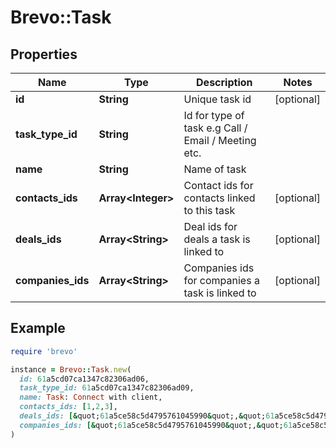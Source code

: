# Brevo::Task

## Properties

| Name | Type | Description | Notes |
| ---- | ---- | ----------- | ----- |
| **id** | **String** | Unique task id | [optional] |
| **task_type_id** | **String** | Id for type of task e.g Call / Email / Meeting etc. |  |
| **name** | **String** | Name of task |  |
| **contacts_ids** | **Array&lt;Integer&gt;** | Contact ids for contacts linked to this task | [optional] |
| **deals_ids** | **Array&lt;String&gt;** | Deal ids for deals a task is linked to | [optional] |
| **companies_ids** | **Array&lt;String&gt;** | Companies ids for companies a task is linked to | [optional] |

## Example

```ruby
require 'brevo'

instance = Brevo::Task.new(
  id: 61a5cd07ca1347c82306ad06,
  task_type_id: 61a5cd07ca1347c82306ad09,
  name: Task: Connect with client,
  contacts_ids: [1,2,3],
  deals_ids: [&quot;61a5ce58c5d4795761045990&quot;,&quot;61a5ce58c5d4795761045991&quot;,&quot;61a5ce58c5d4795761045992&quot;],
  companies_ids: [&quot;61a5ce58c5d4795761045990&quot;,&quot;61a5ce58c5d4795761045991&quot;,&quot;61a5ce58c5d4795761045992&quot;]
)
```

